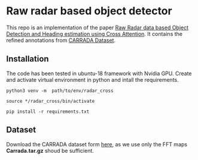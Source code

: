 # Raw radar based object detector

This repo is an implementation of the paper [Raw Radar data based Object Detection and Heading estimation using Cross Attention](https://arxiv.org/abs/2205.08406). It contains the refined annotations from [CARRADA Dataset](https://github.com/valeoai/carrada_dataset). 

## Installation 
The code has been tested in ubuntu-18 framework with Nvidia GPU. Create and activate virtual environment in python and intall the requirements.  
```
python3 venv -m  path/to/env/radar_cross

source */radar_cross/bin/activate

pip install -r requirements.txt
```
## Dataset

Download the CARRADA dataset form [here](https://arthurouaknine.github.io/codeanddata/carrada), as we use only the FFT maps **Carrada.tar.gz** shoud be sufficient. 